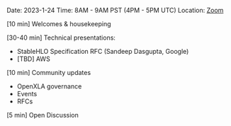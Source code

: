 Date: 2023-1-24 Time: 8AM - 9AM PST (4PM - 5PM UTC) Location: [Zoom](https://us02web.zoom.us/wc/87557882524/join?wpk=wcpk%7B0%7D%26%26%26%26wcpkc65c852cc774351b685f019def000f61&_x_zm_rtaid=kUKaZHalRVWzqzMqNkpVbQ.1674247445611.75ee44b9b57ad68c8c29181941a4b022&_x_zm_rhtaid=479)

[10 min] Welcomes & housekeeping

[30-40 min] Technical presentations:
- StableHLO Specification RFC (Sandeep Dasgupta, Google)
- [TBD] AWS

[10 min] Community updates 
- OpenXLA governance
- Events
- RFCs 

[5 min] Open Discussion

